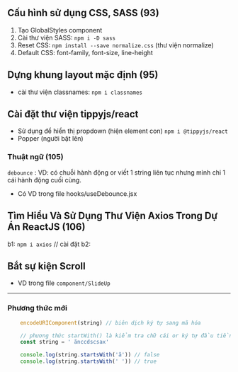 ## Cấu hình sử dụng CSS, SASS (93)

1. Tạo GlobalStyles component
2. Cài thư viện SASS: `npm i -D sass`
3. Reset CSS: `npm install --save normalize.css` (thư viện normalize)
4. Default CSS: font-family, font-size, line-height

## Dựng khung layout mặc định (95)

-   cài thư viện classnames: `npm i classnames`

## Cài đặt thư viện tippyjs/react

-   Sử dụng để hiển thị propdown (hiện element con)
    `npm i @tippyjs/react`
-   Popper (người bật lên)

### Thuật ngữ (105)

`debounce` : VD: có chuỗi hành động or viết 1 string liên tục nhưng mình chỉ 1 cái hành động cuối cùng.
- Có VD trong file hooks/useDebounce.jsx

## Tìm Hiểu Và Sử Dụng Thư Viện Axios Trong Dự Án ReactJS (106)
b1: `npm i axios` // cài đặt
b2:

## Bắt sự kiện Scroll
-   VD trong file `component/SlideUp`





---------------------------------------------
### Phương thức mới
```js
    encodeURIComponent(string) // biên dịch ký tự sang mã hóa
```

```js
    // phương thức startWith() là kiểm tra chữ cái or ký tự đầu tiền có đúng với tham số truyền vào không trả về true/false
    const string = ' ãnccdscsax'

    console.log(string.startsWith('ã')) // false
    console.log(string.startsWith(' ')) // true
```